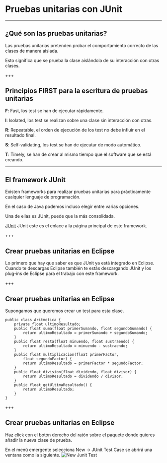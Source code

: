 # Pruebas unitarias con JUnit

---

## ¿Qué son las pruebas unitarias?
Las pruebas unitarias pretenden probar el comportamiento correcto de las clases de manera aislada.

Esto significa que se prueba la clase aislándola de su interacción con otras clases.

+++

## Principios FIRST para la escritura de pruebas unitarias
**F**: Fast, los test se han de ejecutar rápidamente.

**I**: Isolated, los test se realizan sobre una clase sin interacción con otras.

**R**: Repeatable, el orden de ejecución de los test no debe influir en el resultado final.

**S**: Self-validating, los test se han de ejecutar de modo automático.

**T**: Timely, se han de crear al mismo tiempo que el software que se está creando.

---

## El framework JUnit

Existen frameworks para realizar pruebas unitarias para prácticamente cualquier lenguaje de programación.

En el caso de Java podemos incluso elegir entre varias opciones.

Una de ellas es JUnit, puede que la más consolidada.

[JUnit](http://www.junit.org/) JUnit este es el enlace a la página principal de este framework.

+++

## Crear pruebas unitarias en Eclipse

Lo primero que hay que saber es que JUnit ya está integrado en Eclipse. Cuando te descargas Eclipse también te estás descargando JUnit y los plug-ins de Eclipse para el trabajo con este framework.

+++
## Crear pruebas unitarias en Eclipse
Supongamos que queremos crear un test para esta clase.

    public class Aritmetica {
        private float ultimoResultado;
        public float suma(float primerSumando, float segundoSumando) {
            return ultimoResultado = primerSumando + segundoSumando;
        }
        public float resta(float minuendo, float sustraendo) {
            return ultimoResultado = minuendo - sustraendo;
        }
        public float multiplicacion(float primerFactor,
            float segundoFactor) {
            return ultimoResultado = primerFactor * segundoFactor;
        }
        public float division(float dividendo, float divisor) {
            return ultimoResultado = dividendo / divisor;
        }
    	public float getUltimaResultado() {
        	return ultimoResultado;
    	}
    }
    
+++
## Crear pruebas unitarias en Eclipse
Haz click con el botón derecho del ratón sobre el paquete donde quieres añadir la nueva clase de prueba.

En el menú emergente selecciona New → JUnit Test Case se abrirá una ventana como la siguiente.
![New Junit Test](/home/joadelvia/Descargas/creacionTestCase.png  "New Junit Test")
